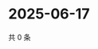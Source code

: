 # 2025-06-17

共 0 条

<!-- BEGIN ZHIHUVIDEO -->
<!-- 最后更新时间 Tue Jun 17 2025 06:11:22 GMT+0800 (China Standard Time) -->

<!-- END ZHIHUVIDEO -->
